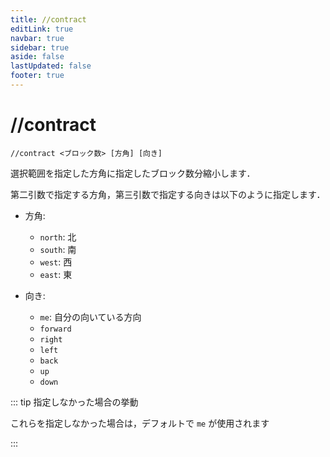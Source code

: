 ```yaml
---
title: //contract
editLink: true
navbar: true
sidebar: true
aside: false
lastUpdated: false
footer: true
---
```


# //contract  <Badge type="info" text="WorldGuard" />

`//contract <ブロック数> [方角] [向き]`

選択範囲を指定した方角に指定したブロック数分縮小します．

第二引数で指定する方角，第三引数で指定する向きは以下のように指定します．

- 方角:
  - `north`: 北
  - `south`: 南
  - `west`: 西
  - `east`: 東

- 向き:
  - `me`: 自分の向いている方向
  - `forward`
  - `right`
  - `left`
  - `back`
  - `up`
  - `down`

::: tip 指定しなかった場合の挙動

これらを指定しなかった場合は，デフォルトで `me` が使用されます

:::
